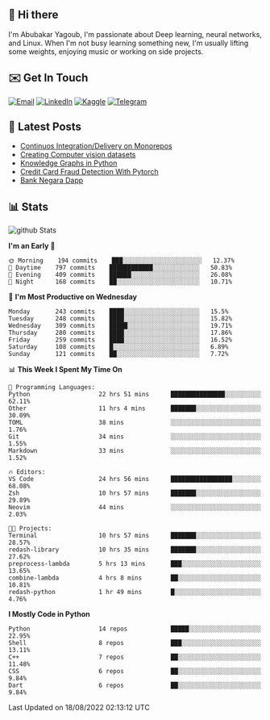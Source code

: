 ## 👋 Hi there

I'm Abubakar Yagoub, I'm passionate about Deep learning, neural networks, and
Linux. When I'm not busy learning something new, I'm usually lifting some
weights, enjoying music or working on side projects.

## ✉️ Get In Touch

[![Email](https://img.shields.io/badge/Email-f1f1f1?style=for-the-badge&logo=gmail&logoColor=0f111a)](mailto:hi@blacksuan19.dev)
[![LinkedIn](https://img.shields.io/badge/LinkedIn-0077B5?style=for-the-badge&logo=linkedin&logoColor=white)](https://www.linkedin.com/in/blacksuan19/)
[![Kaggle](https://img.shields.io/badge/Kaggle-5acfff?style=for-the-badge&logo=kaggle&logoColor=white)](http://kaggle.com/abubakaryagob/)
[![Telegram](https://img.shields.io/badge/Telegram-2CA5E0?style=for-the-badge&logo=telegram&logoColor=white)](https://t.me/blacksuan19)

## 📩 Latest Posts

<!-- BLOG-POST-LIST:START -->
- [Continuos Integration/Delivery on Monorepos](http://blacksuan19.dev/blog/github-actions-monorepos/)
- [Creating Computer vision datasets](http://blacksuan19.dev/blog/creating-datasets/)
- [Knowledge Graphs in Python](http://blacksuan19.dev/projects/Knowledge_Graphs/)
- [Credit Card Fraud Detection With Pytorch](http://blacksuan19.dev/projects/credit-card-fraud-detection-with-pytorch/)
- [Bank Negara Dapp](http://blacksuan19.dev/projects/bank-negara/)
<!-- BLOG-POST-LIST:END -->

## 📊 Stats

![github Stats](https://github-readme-stats.vercel.app/api?username=blacksuan19&theme=github_dark&show_icons=true&count_private=true&custom_title=Github%20Stats&hide_border=true)

<!--START_SECTION:waka-->
**I'm an Early 🐤** 

```text
🌞 Morning    194 commits    ███░░░░░░░░░░░░░░░░░░░░░░   12.37% 
🌆 Daytime    797 commits    ████████████░░░░░░░░░░░░░   50.83% 
🌃 Evening    409 commits    ██████░░░░░░░░░░░░░░░░░░░   26.08% 
🌙 Night      168 commits    ██░░░░░░░░░░░░░░░░░░░░░░░   10.71%

```
📅 **I'm Most Productive on Wednesday** 

```text
Monday       243 commits    ████░░░░░░░░░░░░░░░░░░░░░   15.5% 
Tuesday      248 commits    ████░░░░░░░░░░░░░░░░░░░░░   15.82% 
Wednesday    309 commits    █████░░░░░░░░░░░░░░░░░░░░   19.71% 
Thursday     280 commits    ████░░░░░░░░░░░░░░░░░░░░░   17.86% 
Friday       259 commits    ████░░░░░░░░░░░░░░░░░░░░░   16.52% 
Saturday     108 commits    █░░░░░░░░░░░░░░░░░░░░░░░░   6.89% 
Sunday       121 commits    ██░░░░░░░░░░░░░░░░░░░░░░░   7.72%

```


📊 **This Week I Spent My Time On** 

```text
💬 Programming Languages: 
Python                   22 hrs 51 mins      ███████████████░░░░░░░░░░   62.11% 
Other                    11 hrs 4 mins       ███████░░░░░░░░░░░░░░░░░░   30.09% 
TOML                     38 mins             ░░░░░░░░░░░░░░░░░░░░░░░░░   1.76% 
Git                      34 mins             ░░░░░░░░░░░░░░░░░░░░░░░░░   1.55% 
Markdown                 33 mins             ░░░░░░░░░░░░░░░░░░░░░░░░░   1.52%

🔥 Editors: 
VS Code                  24 hrs 56 mins      █████████████████░░░░░░░░   68.08% 
Zsh                      10 hrs 57 mins      ███████░░░░░░░░░░░░░░░░░░   29.89% 
Neovim                   44 mins             ░░░░░░░░░░░░░░░░░░░░░░░░░   2.03%

🐱‍💻 Projects: 
Terminal                 10 hrs 57 mins      ███████░░░░░░░░░░░░░░░░░░   28.57% 
redash-library           10 hrs 35 mins      ███████░░░░░░░░░░░░░░░░░░   27.62% 
preprocess-lambda        5 hrs 13 mins       ███░░░░░░░░░░░░░░░░░░░░░░   13.65% 
combine-lambda           4 hrs 8 mins        ██░░░░░░░░░░░░░░░░░░░░░░░   10.81% 
redash-python            1 hr 49 mins        █░░░░░░░░░░░░░░░░░░░░░░░░   4.76%

```

**I Mostly Code in Python** 

```text
Python                   14 repos            █████░░░░░░░░░░░░░░░░░░░░   22.95% 
Shell                    8 repos             ███░░░░░░░░░░░░░░░░░░░░░░   13.11% 
C++                      7 repos             ██░░░░░░░░░░░░░░░░░░░░░░░   11.48% 
CSS                      6 repos             ██░░░░░░░░░░░░░░░░░░░░░░░   9.84% 
Dart                     6 repos             ██░░░░░░░░░░░░░░░░░░░░░░░   9.84%

```



 Last Updated on 18/08/2022 02:13:12 UTC
<!--END_SECTION:waka-->
